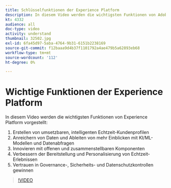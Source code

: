 ```yaml
---
title: Schlüsselfunktionen der Experience Platform
description: In diesem Video werden die wichtigsten Funktionen von Adobe Experience Platform&mdash;Erstellen von umsetzbaren, intelligenten Echtzeit-Kundenprofilen beschrieben. Anreichern von Daten und Ableiten von mehr Einblicken mit KI/ML-Modellen und Datenabfragen; Innovation mit offenen und zusammenstellbaren Komponenten; Verbesserung der Bereitstellung und Personalisierung von Echtzeit-Erlebnissen; und gewinnen Sie Vertrauen in Governance-, Sicherheits- und Datenschutzkontrollen.
kt: 4332
audience: all
doc-type: video
activity: understand
thumbnail: 32502.jpg
exl-id: 6fa45d97-5aba-4764-9b31-6151b2238169
source-git-commit: f12baaa9d4b37f1101792a4ae479b5a62893eb68
workflow-type: tm+mt
source-wordcount: '112'
ht-degree: 0%

---
```


# Wichtige Funktionen der Experience Platform

In diesem Video werden die wichtigsten Funktionen von Experience Platform vorgestellt:

1. Erstellen von umsetzbaren, intelligenten Echtzeit-Kundenprofilen
1. Anreichern von Daten und Ableiten von mehr Einblicken mit KI/ML-Modellen und Datenabfragen
1. Innovieren mit offenen und zusammenstellbaren Komponenten
1. Verbessern der Bereitstellung und Personalisierung von Echtzeit-Erlebnissen
1. Vertrauen in Governance-, Sicherheits- und Datenschutzkontrollen gewinnen

>[!VIDEO](https://video.tv.adobe.com/v/32502?quality=12&learn=on)
